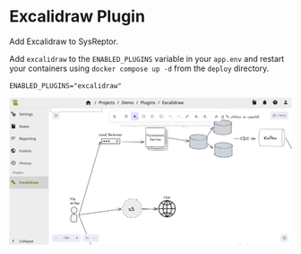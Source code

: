 # Excalidraw Plugin
Add Excalidraw to SysReptor.

Add `excalidraw` to the `ENABLED_PLUGINS` variable in your `app.env` and restart your containers using `docker compose up -d` from the `deploy` directory.

```
ENABLED_PLUGINS="excalidraw"
```
![Excalidraw](docs/img/excalidraw.png)

